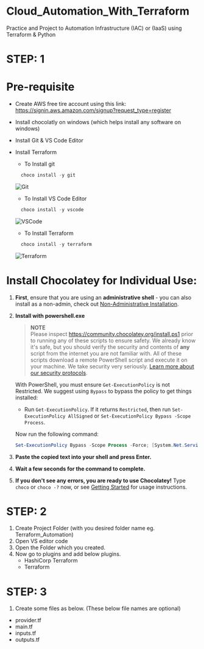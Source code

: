# Cloud_Automation_With_Terraform
Practice and Project to Automation Infrastructure (IAC) or (IaaS) using Terraform &amp; Python

# STEP: 1
# Pre-requisite
- Create AWS free tire account using this link: https://signin.aws.amazon.com/signup?request_type=register
- Install chocolatly on windows (which helps install any software on windows)
- Install Git & VS Code Editor
- Install Terraform
  
  - To Install git
  ```powershell
    choco install -y git 
  ```
  ![Git](https://media.geeksforgeeks.org/wp-content/uploads/20220518201835/Screenshot20220518194605.jpg)
  
  - To Install VS Code Editor
  ```powershell
    choco install -y vscode
  ```
  ![VSCode](https://user-images.githubusercontent.com/30314198/53907920-7b31d180-404e-11e9-9926-58f574357639.png)

  - To Install Terraform
  ```powershell
    choco install -y terraform
  ```
  ![Terraform](https://cdn.hashnode.com/res/hashnode/image/upload/v1643044235298/duS1MkjmN.png)
  
# Install Chocolatey for Individual Use:

1. **First**, ensure that you are using an **administrative shell** - you can also install as a non-admin, check out [Non-Administrative Installation](https://community.chocolatey.org/docs/installation#non-administrative-installation).

2. **Install with powershell.exe**

    > **NOTE**  
    > Please inspect https://community.chocolatey.org/install.ps1 prior to running any of these scripts to ensure safety. We already know it's safe, but you should verify the security and contents of **any** script from the internet you are not familiar with. All of these scripts download a remote PowerShell script and execute it on your machine. We take security very seriously. [Learn more about our security protocols](https://community.chocolatey.org/security).

    With PowerShell, you must ensure `Get-ExecutionPolicy` is not Restricted. We suggest using `Bypass` to bypass the policy to get things installed:

    - Run `Get-ExecutionPolicy`. If it returns `Restricted`, then run `Set-ExecutionPolicy AllSigned` or `Set-ExecutionPolicy Bypass -Scope Process`.

    Now run the following command:

    ```powershell
    Set-ExecutionPolicy Bypass -Scope Process -Force; [System.Net.ServicePointManager]::SecurityProtocol = [System.Net.ServicePointManager]::SecurityProtocol -bor 3072; iex ((New-Object System.Net.WebClient).DownloadString('https://community.chocolatey.org/install.ps1'))
    ```

3. **Paste the copied text into your shell and press Enter.**

4. **Wait a few seconds for the command to complete.**

5. **If you don't see any errors, you are ready to use Chocolatey!** Type `choco` or `choco -?` now, or see [Getting Started](https://community.chocolatey.org/docs/getting-started) for usage instructions.

# STEP: 2
1. Create Project Folder (with you desired folder name eg. Terraform_Automation)
2. Open VS editor code
3. Open the Folder which you created.
4. Now go to plugins and add below plugins.
   - HashiCorp Terraform
   - Terraform

# STEP: 3
1. Create some files as below. (These below file names are optional)
  - provider.tf    
  - main.tf         
  - inputs.tf
  - outputs.tf
